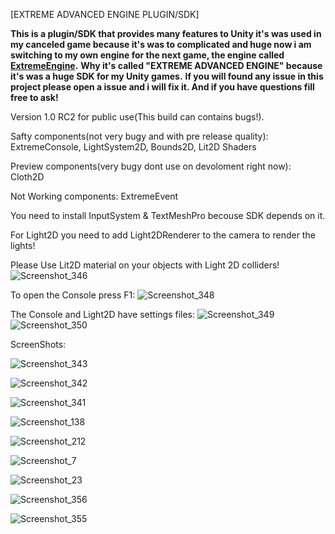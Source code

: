 [EXTREME ADVANCED ENGINE PLUGIN/SDK]

**This is a plugin/SDK that provides many features to Unity it's was used in my canceled game because it's was to complicated and huge now i am switching to my own engine for the next game, the engine called [ExtremeEngine](https://github.com/oscar7070/ExtremeEngine).**
**Why it's called "EXTREME ADVANCED ENGINE" because it's was a huge SDK for my Unity games.**
**If you will found any issue in this project please open a issue and i will fix it. And if you have questions fill free to ask!**

Version 1.0 RC2 for public use(This build can contains bugs!).

Safty components(not very bugy and with pre release quality): ExtremeConsole, LightSystem2D, Bounds2D, Lit2D Shaders

Preview components(very bugy dont use on devoloment right now): Cloth2D

Not Working components: ExtremeEvent

You need to install InputSystem & TextMeshPro becouse SDK depends on it.

For Light2D you need to add Light2DRenderer to the camera to render the lights!

Please Use Lit2D material on your objects with Light 2D colliders!
![Screenshot_346](https://github.com/oscar7070/Extreme-Advanced-Engine-SDK-For-Unity/assets/56559647/6a511f63-ee52-49da-90c7-12837423bf1d)

To open the Console press F1:
![Screenshot_348](https://github.com/oscar7070/Extreme-Advanced-Engine-SDK-For-Unity/assets/56559647/a8141c28-5af3-4d71-9251-8e1e2654234c)

The Console and Light2D have settings files:
![Screenshot_349](https://github.com/oscar7070/Extreme-Advanced-Engine-SDK-For-Unity/assets/56559647/0e5d35db-de34-4a95-b137-9e95199127f3)
![Screenshot_350](https://github.com/oscar7070/Extreme-Advanced-Engine-SDK-For-Unity/assets/56559647/2b5410e4-fae0-466d-8d5e-f538d1378611)


ScreenShots:

![Screenshot_343](https://github.com/oscar7070/Extreme-Advanced-Engine-SDK-For-Unity/assets/56559647/0d85156a-a427-4af9-be7d-fa95c4f55362)

![Screenshot_342](https://github.com/oscar7070/Extreme-Advanced-Engine-SDK-For-Unity/assets/56559647/588a206d-6ba5-4127-81b2-0d36aff8dc1b)

![Screenshot_341](https://github.com/oscar7070/Extreme-Advanced-Engine-SDK-For-Unity/assets/56559647/6458fec1-4567-42f3-babc-a5206eda3dbb)

![Screenshot_138](https://github.com/oscar7070/Extreme-Advanced-Engine-SDK-For-Unity/assets/56559647/48b85402-1963-414a-902a-59ccaee5130a)

![Screenshot_212](https://github.com/oscar7070/Extreme-Advanced-Engine-SDK-For-Unity/assets/56559647/d5b7c2ca-7a08-4450-ab96-4614224a52d0)

![Screenshot_7](https://github.com/oscar7070/Extreme-Advanced-Engine-SDK-For-Unity/assets/56559647/246c1adb-3dc2-45db-be8d-7dd514eb917e)

![Screenshot_23](https://github.com/oscar7070/Extreme-Advanced-Engine-SDK-For-Unity/assets/56559647/7f8dd2bc-4af0-4f13-a841-8a2f3428994f)

![Screenshot_356](https://github.com/oscar7070/Extreme-Advanced-Engine-SDK-For-Unity/assets/56559647/b4121252-164b-42ca-a03c-cd6068da4d31)

![Screenshot_355](https://github.com/oscar7070/Extreme-Advanced-Engine-SDK-For-Unity/assets/56559647/58959b25-5fc7-4c77-a4f6-613d450de27d)
